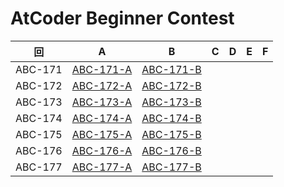 # AtCoder Beginner Contest

| 回 | A | B | C | D | E | F |
|:---:|:---:|:---:|:---:|:---:|:---:|:---:|
| ABC-171 | [ABC-171-A](ABC-171-A.py) | [ABC-171-B](ABC-171-B.py) |  |  |  |  |
| ABC-172 | [ABC-172-A](ABC-172-A.py) | [ABC-172-B](ABC-172-B.py) |  |  |  |  |
| ABC-173 | [ABC-173-A](ABC-173-A.py) | [ABC-173-B](ABC-173-B.py) |  |  |  |  |
| ABC-174 | [ABC-174-A](ABC-174-A.py) | [ABC-174-B](ABC-174-B.py) |  |  |  |  |
| ABC-175 | [ABC-175-A](ABC-175-A.py) | [ABC-175-B](ABC-175-B.py) |  |  |  |  |
| ABC-176 | [ABC-176-A](ABC-176-A.py) | [ABC-176-B](ABC-176-B.py) |  |  |  |  |
| ABC-177 | [ABC-177-A](ABC-177-A.py) | [ABC-177-B](ABC-177-B.py) |  |  |  |  |
